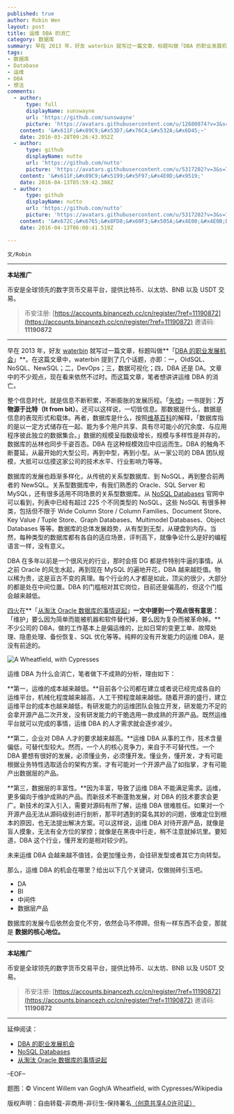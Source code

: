 ```yaml
---
published: true
author: Robin Wen
layout: post
title: 运维 DBA 的消亡
category: 数据库
summary: 早在 2013 年，好友 waterbin 就写过一篇文章，标题叫做「DBA 的职业发展机会」。在这篇文章中，waterbin 提到了几个话题，亦即 一，OldSQL、NoSQL、NewSQL；二，DevOps；三，数据可视化；四，DBA 还是 DA。文章中的不少观点，现在看来依然不过时。而这篇文章，笔者想讲讲运维 DBA 的消亡。运维 DBA 为什么会消亡，笔者做下不成熟的分析，理由如下：第一，运维的成本越来越低。第二，企业对 DBA 人才的要求越来越高。第三，数据层的丰富性。数据库的发展今后依然会变化不穷，依然会马不停蹄。但有一样东西不会变，那就是数据的核心地位。
tags:
- 数据库
- Database
- 运维
- DBA
- 想法
comments:
  - author:
      type: full
      displayName: sunswayne
      url: 'https://github.com/sunswayne'
      picture: 'https://avatars.githubusercontent.com/u/12680874?v=3&s=73'
    content: '&#x611F;&#x89C9;&#x53D7;&#x76CA;&#x532A;&#x6D45;~'
    date: 2016-03-28T09:26:43.952Z
  - author:
      type: github
      displayName: nutto
      url: 'https://github.com/nutto'
      picture: 'https://avatars.githubusercontent.com/u/5317202?v=3&s=73'
    content: '&#x611F;&#x89C9;&#x5199;&#x5F97;&#x4E0D;&#x9519;'
    date: 2016-04-13T05:59:42.308Z
  - author:
      type: github
      displayName: nutto
      url: 'https://github.com/nutto'
      picture: 'https://avatars.githubusercontent.com/u/5317202?v=3&s=73'
    content: '&#x672C;&#x6765;&#x8FD8;&#x60F3;&#x505A;&#x4E00;&#x4E0B;DBA&#x65B9;&#x9762;&#x7684;&#x5C1D;&#x8BD5;,&#x4F46;&#x662F;&#x73B0;&#x5728;&#x8FD9;&#x4E2A;&#x5FF5;&#x5934;&#x6709;&#x70B9;&#x52A8;&#x6447;&#x4E86;'
    date: 2016-04-13T06:00:41.519Z

---
```


`文/Robin`

***

**本站推广**

币安是全球领先的数字货币交易平台，提供比特币、以太坊、BNB 以及 USDT 交易。

> 币安注册: [https://accounts.binancezh.cc/cn/register/?ref=11190872](https://accounts.binancezh.cc/cn/register/?ref=11190872)
> 邀请码: **11190872**

***

早在 2013 年，好友 [waterbin](http://blog.csdn.net/dba_waterbin) 就写过一篇文章，标题叫做**「[DBA 的职业发展机会](http://blog.csdn.net/dba_waterbin/article/details/17187257)」**。在这篇文章中，waterbin 提到了几个话题，亦即：一，OldSQL、NoSQL、NewSQL；二，DevOps；三，数据可视化；四，DBA 还是 DA。文章中的不少观点，现在看来依然不过时。而这篇文章，笔者想讲讲运维 DBA 的消亡。

整个信息时代，就是信息不断积累，不断膨胀的发展历程。「[失控](https://zh.wikipedia.org/wiki/%E5%A4%B1%E6%8E%A7)」一书提到：**万物源于比特（It from bit）**。还可以这样说，一切皆信息。那数据是什么，数据是信息的表现形式和载体。再者，数据库是什么，按照[维基百科](https://zh.wikipedia.org/wiki/%E6%95%B0%E6%8D%AE%E5%BA%93)的解释，「数据库指的是以一定方式储存在一起、能为多个用户共享、具有尽可能小的冗余度、与应用程序彼此独立的数据集合。」数据的规模呈指数级增长，规模与多样性是并存的，数据库的丛林也同步千姿百态。DBA 在这种规模效应中应运而生。DBA 的触角不断蔓延，从最开始的大型公司，再到中型，再到小型。从一家公司的 DBA 团队规模，大抵可以估摸这家公司的技术水平、行业影响力等等。

数据库的发展也趋渐多样化，从传统的关系型数据库、到 NoSQL，再到整合前两者的 NewSQL。关系型数据库中，有我们熟悉的 Oracle、SQL Server 和 MySQL，还有很多适用不同场景的关系型数据库。从 [NoSQL Databases](http://nosql-database.org/) 官网中可以看到，列表中已经有超过 225 个不同类型的 NoSQL，这些 NoSQL 有很多种类，包括但不限于 Wide Column Store / Column Families、Document Store、Key Value / Tuple Store、Graph Databases、Multimodel Databases、Object Databases 等等。数据库的总体发展趋势，从有型到无型，从硬盘到内存。当然，每种类型的数据库都有各自的适应场景，评判高下，就像争论什么是好的编程语言一样，没有意义。

DBA 在多年以前是一个很风光的行业，那时会搭 DG 都是件特别牛逼的事情。从之前 Oracle 的风生水起，再到现在 MySQL 的遍地开花，DBA 越来越贬值。物以稀为贵，这是亘古不变的真理。每个行业的人才都是如此，顶尖的很少，大部分的都是处在中间位置。DBA 的门槛相对其它岗位，目前还是偏高的，但这个门槛会越来越低。

[四火](http://www.raychase.net/)在**「[从淘汰 Oracle 数据库的事情说起](http://www.raychase.net/3689)」**一文中提到一个观点很有意思：**「维护」要么因为简单而能被机器和软件替代掉，要么因为复杂而被革命掉。**不少公司的 DBA，做的工作基本上是偏运维的，比如日常的变更工单、故障处理、隐患处理、备份恢复、SQL 优化等等。纯粹的没有开发能力的运维 DBA，是没有前途的。

![A Wheatfield, with Cypresses](https://cdn.dbarobin.com/AqBXPzz.jpg)

运维 DBA 为什么会消亡，笔者做下不成熟的分析，理由如下：

**第一，运维的成本越来越低。**目前各个公司都在建立或者说已经完成各自的运维平台，机械化程度越来越高，人工干预程度越来越低。随着开源的盛行，建立运维平台的成本也越来越低，有研发能力的运维团队会独立开发，研发能力不足的会拿开源产品二次开发，没有研发能力的干脆选用一款成熟的开源产品。既然运维平台就可以完成的事情，运维 DBA 的人才需求就会逐步减少。

**第二，企业对 DBA 人才的要求越来越高。**运维 DBA 从事的工作，技术含量偏低，可替代型较大。然而，一个人的核心竞争力，来自于不可替代性。一个 DBA 要想有很好的发展，必须懂业务，必须懂开发。懂业务，懂开发，才有可能根据业务特性选取适合的架构方案，才有可能对一个开源产品了如指掌，才有可能产出数据层的产品。

**第三，数据层的丰富性。**因为丰富，导致了运维 DBA 不能满足需求。运维，更多偏向于维护成熟的产品。而新技术不断蓬勃发展，对 DBA 的技术要求会更广。新技术的深入引入，需要对源码有所了解，运维 DBA 很难胜任。如果对一个开源产品无法从源码级别进行剖析，那平时遇到的莫名其妙的问题，很难定位到根本的原因，也无法提出解决方案。可以这样说，运维 DBA 对待开源产品，就像是盲人摸象，无法有全方位的掌控；就像是在黑夜中行走，稍不注意就掉坑里。要知道，DBA 这个行业，懂开发的是相对较少的。

未来运维 DBA 会越来越不值钱，会更加懂业务，会往研发型或者其它方向转型。

那么，运维 DBA 的机会在哪里？给出以下几个关键词，仅做抛砖引玉吧。

* DA
* BI
* 中间件
* 数据层产品

数据库的发展今后依然会变化不穷，依然会马不停蹄。但有一样东西不会变，那就是 **数据的核心地位。**

***

**本站推广**

币安是全球领先的数字货币交易平台，提供比特币、以太坊、BNB 以及 USDT 交易。

> 币安注册: [https://accounts.binancezh.cc/cn/register/?ref=11190872](https://accounts.binancezh.cc/cn/register/?ref=11190872)
> 邀请码: **11190872**

***

延伸阅读：

* [DBA 的职业发展机会](http://blog.csdn.net/dba_waterbin/article/details/17187257)
* [NoSQL Databases](http://nosql-database.org/)
* [从淘汰 Oracle 数据库的事情说起](http://www.raychase.net/3689)

–EOF–

题图：© Vincent Willem van Gogh/A Wheatfield, with Cypresses/Wikipedia

版权声明：自由转载-非商用-非衍生-保持署名<a href="http://creativecommons.org/licenses/by-nc-nd/4.0/deed.zh" target="_blank">（创意共享4.0许可证）</a>
